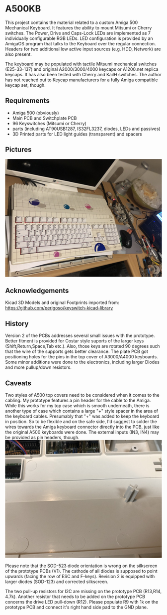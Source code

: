 # A500KB
This project contains the material related to a custom Amiga 500 Mechanical Keyboard. It features the ability to mount Mitsumi or Cherry switches. The Power, Drive and Caps-Lock LEDs are implemented as 7 individually configurable RGB LEDs. LED configuration is provided by an AmigaOS program that talks to the Keyboard over the regular connection. Headers for two additional low active input sources (e.g. HDD, Network) are also present.

The keyboard may be populated with tactile Mitsumi mechanical switches (E25-33-137) and original A2000/3000/4000 keycaps or A1200.net replica keycaps. It has also been tested with Cherry and KailH switches. The author has not reached out to Keycap manufacturers for a fully Amiga compatible keycap set, though.

## Requirements

- Amiga 500 (obviously)
- Main PCB and Switchplate PCB
- 96 Keyswitches (Mitsumi or Cherry)
- parts (including AT90USB1287, IS32FL3237, diodes, LEDs and passives)
- 3D Printed parts for LED light guides (transparent) and spacers

## Pictures

![front view](https://github.com/HenrykRichter/A500KB/raw/main/Pics/A500KB_Full.JPG)


## Acknowledgements

Kicad 3D Models and original Footprints imported from:
https://github.com/perigoso/keyswitch-kicad-library

## History

Version 2 of the PCBs addresses several small issues with the prototype. Better fitment is provided for Costar style suports of the larger keys (Shift,Return,Space,Tab etc.). Also, those keys are rotated 90 degrees such that the wire of the supports gets better clearance. The plate PCB got positioning holes for the pins in the top cover of A3000/A4000 keyboards.  Some minor additions were done to the electronics, including larger Diodes and more pullup/down resistors. 

## Caveats

Two styles of A500 top covers need to be considered when it comes to the cabling. 
My prototype features a pin header for the cable to the Amiga. 
While this works for my top case which is smooth underneath, there is another type of case which contains a large "+" style spacer in the area of the keyboard cables. Presumably that "+" was added to keep the keyboard in position.
So to be flexible and on the safe side, I'd suggest to solder the wires towards the Amiga keyboard connector directly into the PCB, just like the original A500 keyboards were done. The external inputs (IN3, IN4) may be provided as pin headers, though.
![plus style spacer](https://github.com/HenrykRichter/A500KB/raw/main/Pics/A500KB_A500Case_potential_Problem.JPG)

Please note that the SOD-523 diode orientation is wrong on the silkscreen of the prototype PCBs (V1). The cathode of all diodes is supposed to point upwards (facing the row of ESC and F-keys). Revision 2 is equipped with larger diodes (SOD-123) and corrected silkscreen.

The two pull-up resistors for I2C are missing on the prototype PCB (R13,R14, 4.7k). Another resistor that needs to be added on the prototype PCB concerns the drive LED pull-down (R12). Please populate R9 with 1k on the prototype PCB and connect it's right hand side pad to the GND plane.
